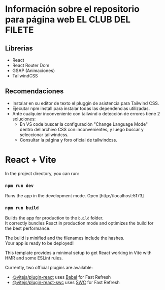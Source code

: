 # Información sobre el repositorio para página web EL CLUB DEL FILETE

## Librerias

- React
- React Router Dom
- GSAP (Animaciones)
- TailwindCSS

## Recomendaciones

- Instalar en su editor de texto el pluggin de asistencia para Tailwind CSS.
- Ejecutar npm install para instalar todas las dependencias utilizadas.
- Ante cualquier inconveniente con tailwind o detección de errores tiene 2 soluciones:
  - En VS code buscar la configuración "Change Language Mode" dentro del archivo CSS con inconvenientes, y luego buscar y seleccionar tailwindcss.
  - Consultar la página y foro oficial de tailwindcss.

# React + Vite

In the project directory, you can run:

### `npm run dev`

Runs the app in the development mode. Open [http://localhost:5173]

### `npm run build`

Builds the app for production to the `build` folder.\
It correctly bundles React in production mode and optimizes the build for the best performance.

The build is minified and the filenames include the hashes.\
Your app is ready to be deployed!

This template provides a minimal setup to get React working in Vite with HMR and some ESLint rules.

Currently, two official plugins are available:

- [@vitejs/plugin-react](https://github.com/vitejs/vite-plugin-react/blob/main/packages/plugin-react/README.md) uses [Babel](https://babeljs.io/) for Fast Refresh
- [@vitejs/plugin-react-swc](https://github.com/vitejs/vite-plugin-react-swc) uses [SWC](https://swc.rs/) for Fast Refresh
